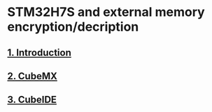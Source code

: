 # STM32H7S and external memory encryption/decription


## [1. Introduction](./description/1_mce_intro.md)

## [2. CubeMX](./description/2_mce_mx.md)

## [3. CubeIDE](./description/3_mce_ide.md)
